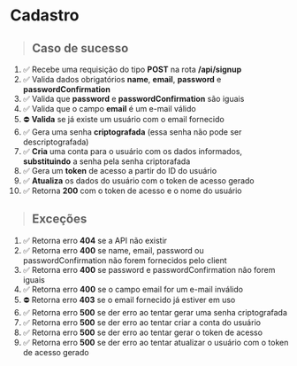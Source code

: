 # Cadastro

> ## Caso de sucesso

1.  ✅ Recebe uma requisição do tipo **POST** na rota **/api/signup**
2.  ✅ Valida dados obrigatórios **name**, **email**, **password** e **passwordConfirmation**
3.  ✅ Valida que **password** e **passwordConfirmation** são iguais
4.  ✅ Valida que o campo **email** é um e-mail válido
5.  ⛔️ **Valida** se já existe um usuário com o email fornecido
6.  ✅ Gera uma senha **criptografada** (essa senha não pode ser descriptografada)
7.  ✅ **Cria** uma conta para o usuário com os dados informados, **substituindo** a senha pela senha criptorafada
8.  ✅ Gera um **token** de acesso a partir do ID do usuário
9.  ✅ **Atualiza** os dados do usuário com o token de acesso gerado
10. ✅ Retorna **200** com o token de acesso e o nome do usuário

> ## Exceções

1. ✅ Retorna erro **404** se a API não existir
2. ✅ Retorna erro **400** se name, email, password ou passwordConfirmation não forem fornecidos pelo client
3. ✅ Retorna erro **400** se password e passwordConfirmation não forem iguais
4. ✅ Retorna erro **400** se o campo email for um e-mail inválido
5. ⛔️ Retorna erro **403** se o email fornecido já estiver em uso
6. ✅ Retorna erro **500** se der erro ao tentar gerar uma senha criptografada
7. ✅ Retorna erro **500** se der erro ao tentar criar a conta do usuário
8. ✅ Retorna erro **500** se der erro ao tentar gerar o token de acesso
9. ✅ Retorna erro **500** se der erro ao tentar atualizar o usuário com o token de acesso gerado